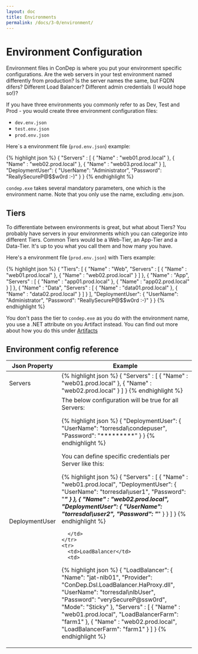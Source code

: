 ```yaml
---
layout: doc
title: Environments
permalink: /docs/3-0/environment/
---
```


Environment Configuration
=========================

Environment files in ConDep is where you put your environment specific configurations. Are the web servers in your test environment named differently from production? Is the server names the same, but FQDN difers? Different Load Balancer? Different admin credentials (I would hope so!)?

If you have three environments you commonly refer to as Dev, Test and Prod - you would create three environment configuration files:

* `dev.env.json`
* `test.env.json`
* `prod.env.json`

Here´s a environment file (`prod.env.json`) example:

{% highlight json %}
{
  "Servers" :
  [
    {
      "Name" : "web01.prod.local"
    },
    {
      "Name" : "web02.prod.local"
    },
    {
      "Name" : "web03.prod.local"
    }
  ],
  "DeploymentUser": 
  {
    "UserName": "Administrator",
    "Password": "ReallySecureP@$$w0rd :-)"
  }
}
{% endhighlight %}

`condep.exe` takes several mandatory parameters, one which is the environment name. Note that you only use the name, excluding .env.json.

## Tiers

To differentiate between environments is great, but what about Tiers? You probably have servers in your environments which you can categorize into different Tiers. Common Tiers would be a Web-Tier, an App-Tier and a Data-Tier. It's up to you what you call them and how many you have.

Here's a environment file (`prod.env.json`) with Tiers example:

{% highlight json %}
{
  "Tiers":
  [
    {
      "Name" : "Web",
      "Servers" :
      [
        {
          "Name" : "web01.prod.local"
        },
        {
          "Name" : "web02.prod.local"
        }
      ]
    },
    {
      "Name" : "App",
      "Servers" :
      [
        {
          "Name" : "app01.prod.local"
        },
        {
          "Name" : "app02.prod.local"
        }
      ]
    },
    {
      "Name" : "Data",
      "Servers" :
      [
        {
          "Name" : "data01.prod.local"
        },
        {
          "Name" : "data02.prod.local"
        }
      ]
    }
  ],
  "DeploymentUser": 
  {
    "UserName": "Administrator",
    "Password": "ReallySecureP@$$w0rd :-)"
  }
}
{% endhighlight %}

You don't pass the tier to `condep.exe` as you do with the environment name, you use a .NET attribute on you Artifact instead. You can find out more about how you do this under [Artifacts](../artifacts/)

## Environment config reference

<table>
  <thead>
    <tr>
      <th>Json Property</th><th>Example</th>
    </tr>
  </thead>
  <tbody>
    <tr>
      <td>Servers</td>
      <td>
{% highlight json %}
{
  "Servers" :
  [
    {
      "Name" : "web01.prod.local"
    },
    {
      "Name" : "web02.prod.local"
    }
  ]
}
{% endhighlight %}
      </td>
    </tr>
    <tr>
      <td>DeploymentUser</td>
      <td>
The below configuration will be true for all Servers:

{% highlight json %}
{
  "DeploymentUser": 
  {
    "UserName": "torresdal\\condepuser",
    "Password": "*********"
  }
}
{% endhighlight %}

You can define specific credentials per Server like this:

{% highlight json %}
{
  "Servers" :
  [
    {
      "Name" : "web01.prod.local",
      "DeploymentUser": 
      {
        "UserName": "torresdal\\user1",
        "Password": "*********"
      }
    },
    {
      "Name" : "web02.prod.local",
      "DeploymentUser": 
      {
        "UserName": "torresdal\\user2",
        "Password": "*********"
      }
    }
  ]
}
{% endhighlight %}

      </td>
    </tr>
    <tr>
      <td>LoadBalancer</td>
      <td>
{% highlight json %}
{
  "LoadBalancer": 
  {
    "Name": "jat-nlb01",
    "Provider": "ConDep.Dsl.LoadBalancer.HaProxy.dll",
    "UserName": "torresdal\\nlbUser",
    "Password": "verySecureP@ssw0rd",
    "Mode": "Sticky"
  },
  "Servers" :
  [
    {
      "Name" : "web01.prod.local",
      "LoadBalancerFarm": "farm1"
    },
    {
      "Name" : "web02.prod.local",
      "LoadBalancerFarm": "farm1"
    }
  ]
}
{% endhighlight %}
      </td>
    </tr>   
  </tbody>
</table>
